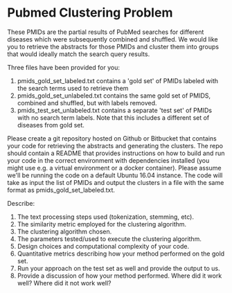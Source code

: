 # Pubmed Clustering Problem

These PMIDs are the partial results of PubMed searches for different diseases which were subsequently combined and shuffled. We would like you to retrieve the abstracts for those PMIDs and cluster them into groups that would ideally match the search query results.

Three files have been provided for you: 

1. pmids_gold_set_labeled.txt contains a 'gold set' of PMIDs labeled with the search terms used to retrieve them
2. pmids_gold_set_unlabeled.txt contains the same gold set of PMIDS, combined and shuffled, but with labels removed.
3. pmids_test_set_unlabeled.txt contains a separate 'test set' of PMIDs with no search term labels. Note that this includes a different set of diseases from gold set.

Please create a git repository hosted on Github or Bitbucket that contains your code for retrieving the abstracts and generating the clusters.  The repo should contain a README that provides instructions on how to build and run your code in the correct environment with dependencies installed (you might use e.g. a virtual environment or a docker container). Please assume we'll be running the code on a default Ubuntu 16.04 instance. The code will take as input the list of PMIDs and output the clusters in a file with the same format as pmids_gold_set_labeled.txt.

Describe:
1. The text processing steps used (tokenization, stemming, etc).
2. The similarity metric employed for the clustering algorithm.
3. The clustering algorithm chosen.
4. The parameters tested/used to execute the clustering algorithm.
5. Design choices and computational complexity of your code.
6. Quantitative metrics describing how your method performed on the gold set.
7. Run your approach on the test set as well and provide the output to us.
8. Provide a discussion of how your method performed. Where did it work well? Where did it not work well?
